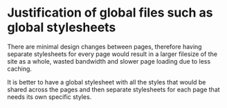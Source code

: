 # Justification of global files such as global stylesheets
There are minimal design changes between pages, therefore having separate stylesheets for every page would result in a larger filesize of the site as a whole, wasted bandwidth and slower page loading due to less caching.

It is better to have a global stylesheet with all the styles that would be shared across the pages and then separate stylesheets for each page that needs its own specific styles.